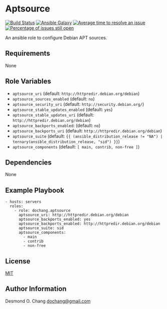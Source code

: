 Aptsource
=========

[![Build Status](https://travis-ci.org/dochang/ansible-role-aptsource.svg?branch=master)](https://travis-ci.org/dochang/ansible-role-aptsource)
[![Ansible Galaxy](https://img.shields.io/badge/galaxy-dochang.aptsource-blue.svg)](https://galaxy.ansible.com/dochang/aptsource/)
[![Average time to resolve an issue](http://isitmaintained.com/badge/resolution/dochang/ansible-role-aptsource.svg)](http://isitmaintained.com/project/dochang/ansible-role-aptsource "Average time to resolve an issue")
[![Percentage of issues still open](http://isitmaintained.com/badge/open/dochang/ansible-role-aptsource.svg)](http://isitmaintained.com/project/dochang/ansible-role-aptsource "Percentage of issues still open")

An ansible role to configure Debian APT sources.

Requirements
------------

None

Role Variables
--------------

  - `aptsource_uri` (default: `http://httpredir.debian.org/debian`)
  - `aptsource_sources_enabled` (default: `no`)
  - `aptsource_security_uri` (default: `http://security.debian.org/`)
  - `aptsource_stable_updates_enabled` (default: `yes`)
  - `aptsource_stable_updates_uri` (default: `http://httpredir.debian.org/debian`)
  - `aptsource_backports_enabled`: (default: `no`)
  - `aptsource_backports_uri` (default: `http://httpredir.debian.org/debian`)
  - `aptsource_suite` (default: `{{ (ansible_distribution_release != "NA") | ternary(ansible_distribution_release, "sid") }}`)
  - `aptsource_components` (default: `[ main, contrib, non-free ]`)

Dependencies
------------

None

Example Playbook
----------------

    - hosts: servers
      roles:
        - role: dochang.aptsource
          aptsource_uri: http://httpredir.debian.org/debian
          aptsource_backports_enabled: yes
          aptsource_backports_enabled: http://httpredir.debian.org/debian
          aptsource_suite: sid
          aptsource_components:
            - main
            - contrib
            - non-free

License
-------

[MIT](https://dochang.mit-license.org/)

Author Information
------------------

Desmond O. Chang <dochang@gmail.com>
